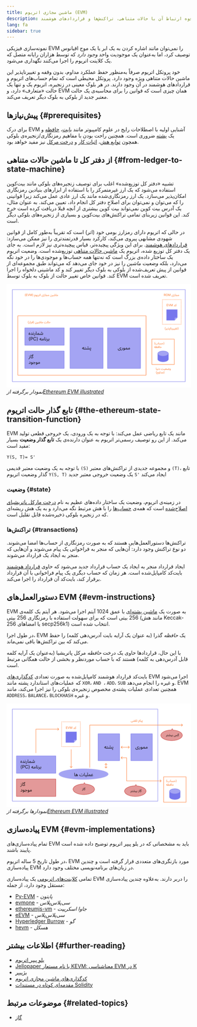 ```yaml
---
title: ماشین مجازی اتریوم (EVM)
description: مقدمه‌ای بر ماشین مجازی اتریوم و نحوه ارتباط آن با حالات متناهی، تراکنش‌ها و قراردادهای هوشمند.
lang: fa
sidebar: true
---
```


نمونه‌سازی فیزیکی EVM را نمی‌توان مانند اشاره کردن به یک ابر یا یک موج اقیانوس توصیف کرد، اما به‌عنوان یک موجودیت واحد _وجود دارد_ که توسط هزاران رایانه متصل که یک کلاینت اتریوم را اجرا می‌کنند نگهداری می‌شود.

خود پروتکل اتریوم صرفاً به‌منظور حفظ عملکرد مداوم، بدون وقفه و تغییرناپذیر این ماشین حالات متناهی ویژه وجود دارد. پروتکل محیطی است که تمام حساب‌های اتریوم و قراردادهای هوشمند در آن وجود دارند. در هر بلوک معینی در زنجیره، اتریوم یک و تنها یک حالت «متعارف» دارد، و EVM همان چیزی است که قوانین را برای محاسبه‌ی یک حالت معتبر جدید از بلوکی به بلوک دیگر تعریف می‌کند.

## پیش‌نیازها {#prerequisites}

برای درک EVM آشنایی اولیه با اصطلاحات رایج در علوم کامپیوتر مانند [بایت](https://wikipedia.org/wiki/Byte)، [حافظه](https://wikipedia.org/wiki/Computer_memory) و یک [پشته](<https://wikipedia.org/wiki/Stack_(abstract_data_type)>) ضروری است. همچنین راحت بودن با مفاهیم رمزنگاری/زنجیره‌ی بلوکی همچون [توابع هش](https://wikipedia.org/wiki/Cryptographic_hash_function)، <a href="https://wikipedia.org/wiki/Proof_of_work">اثبات کار</a> و [درخت مرکل](https://wikipedia.org/wiki/Merkle_tree) نیز مفید خواهد بود.

## از دفتر کل تا ماشین حالات متناهی {#from-ledger-to-state-machine}

تشبیه «دفتر کل توزیع‌شده» اغلب برای توصیف زنجیره‌های بلوکی مانند بیت‌کوین استفاده می‌شود که یک ارز غیرمتمرکز را با استفاده از ابزارهای بنیادین رمزنگاری امکان‌پذیر می‌سازد. یک ارز رمزنگاری‌شده مانند یک ارز عادی عمل می‌کند زیرا قوانینی را که می‌توان و نمی‌توان برای اصلاح دفتر کل انجام داد، تعیین می‌کند. به عنوان مثال، یک آدرس بیت کوین نمی‌تواند بیت کوین بیشتری از آنچه قبلا دریافت کرده است خرج کند. این قوانین زیربنای تمامی تراکنش‌های بیت‌کوین و بسیاری از زنجیره‌های بلوکی دیگر است.

در حالی که اتریوم دارای رمزارز بومی خود (اتر) است که تقریباً به‌طور کامل از قوانین شهودی مشابهی پیروی می‌کند، کارکرد بسیار قدرتمندتری را نیز ممکن می‌سازد: [قراردادهای هوشمند](/developers/docs/smart-contracts/). برای این ویژگی پیچیده‌تر، قیاس پیچیده‌تری نیز لازم است. به جای یک دفتر کل توزیع شده، اتریوم یک [ماشین حالات متناهی](https://wikipedia.org/wiki/Finite-state_machine) توزیع‌شده است. وضعیت اتریوم یک ساختار داده‌ی بزرگ است که نه‌تنها همه حساب‌ها و موجودی‌ها را در خود نگه می‌دارد، بلکه _وضعیت ماشین_ را نیز در خود جای می‌دهد که می‌تواند طبق مجموعه‌ای از قوانین از پیش تعریف‌شده از بلوکی به بلوک دیگر تغییر کند و کد ماشینی دلخواه را اجرا کند. قوانین خاص تغییر حالت از بلوک به بلوک توسط EVM تعریف شده است.

![نموداری که ساختار EVM را نشان می‌دهد](./evm.png) _نمودار برگرفته از[Ethereum EVM illustrated](https://takenobu-hs.github.io/downloads/ethereum_evm_illustrated.pdf)_

## تابع گذار حالت اتریوم {#the-ethereum-state-transition-function}

EVM مانند یک تابع ریاضی عمل می‌کند: با توجه به یک ورودی، یک خروجی قطعی تولید می‌کند. از این رو توصیف رسمی‌تر اتریوم به عنوان دارنده‌ی یک **تابع گذار وضعیت** بسیار مفید است:

```
Y(S, T)= S'
```

با توجه به یک وضعیت معتبر قدیمی `(S)` و مجموعه جدیدی از تراکنش‌های معتبر `(T)`، تابع گذار وضعیت اتریوم `Y(S, T)` یک وضعیت خروجی معتبر جدید `S'` ایجاد می‌کند

### وضعیت {#state}

در زمینه‌ی اتریوم، وضعیت یک ساختار داده‌های عظیم به نام [درخت مارکل پاتریشیای اصلاح‌شده](https://eth.wiki/en/fundamentals/patricia-tree) است که همه‌ی [حساب‌ها](/developers/docs/accounts/) را با هش مرتبط نگه می‌دارد و به یک هش ریشه‌ای که در زنجیره بلوکی ذخیره‌شده قابل تقلیل است.

### تراکنش‌ها {#transactions}

تراکنش‌ها دستورالعمل‌هایی هستند که به صورت رمزنگاری از حساب‌ها امضا می‌شوند. دو نوع تراکنش وجود دارد: آن‌هایی که منجر به فراخوانی یک پیام می‌شوند و آن‌هایی که منجر به ایجاد یک قرارداد می‌شوند.

ایجاد قرارداد منجر به ایجاد یک حساب قرارداد جدید می‌شود که حاوی [قرارداد هوشمند](/developers/docs/smart-contracts/anatomy/) بایت‌کد کامپایل‌شده است. هر زمان که حساب دیگری یک پیام فراخوانی با آن قرارداد برقرار کند، بایت‌کد آن قرارداد را اجرا می‌کند.

## دستورالعمل‌های EVM {#evm-instructions}

EVM به صورت یک [ماشین پشته‌ای](https://wikipedia.org/wiki/Stack_machine) با عمق 1024 آیتم اجرا می‌شود. هر آیتم یک کلمه‌ی 256 بیتی است که برای سهولت استفاده با رمزنگاری 256 بیتی (مانند هش Keccak-256 یا امضاهای secp256k1) انتخاب شده است.

در طول اجرا، EVM یک _حافظه_ گذرا (به عنوان یک آرایه بایت آدرس‌دهی کلمه) را حفظ می‌کند که بین تراکنش‌ها باقی نمی‌ماند.

با این حال، قراردادها حاوی یک درخت _حافظه_ مرکل پاتریشیا (به‌عنوان یک آرایه کلمه قابل آدرس‌دهی به کلمه) هستند که با حساب موردنظر و بخشی از حالت همگانی مرتبط است.

بایت‌کد قرارداد هوشمند کامپایل‌شده به صورت تعدادی [کدگذاری‌های](/developers/docs/evm/opcodes) EVM اجرا می‌شود که عملیات‌های استاندارد پشته مانند `XOR`، `AND `، `ADD`، `SUB` و غیره را انجام می‌دهد. EVM همچنین تعدادی عملیات پشته‌ی مخصوص زنجیره‌ی بلوکی را نیز اجرا می‌کند، مانند `ADDRESS`، `BALANCE`، `BLOCKHASH` و غیره.

![نموداری که نشان می‌دهد کجا گاز برای عملیات EVM موردنیاز است](../gas/gas.png) _نمودارها برگرفته از[Ethereum EVM illustrated](https://takenobu-hs.github.io/downloads/ethereum_evm_illustrated.pdf)_

## پیاده‌سازی EVM {#evm-implementations}

تمام پیاده‌سازی‌های EVM باید به مشخصاتی که در یلو پیپر اتریوم توضیح داده شده است پایبند باشند.

در طول تاریخ 5 ساله اتریوم، EVM مورد بازنگری‌های متعددی قرار گرفته است و چندین پیاده‌سازی EVM در زبان‌های برنامه‌نویسی مختلف وجود دارد.

تمامی [کلاینت‌های اتریومی](/developers/docs/nodes-and-clients/#execution-clients) یک پیاده‌سازی EVM را دربر دارند. به‌علاوه چندین پیاده‌سازی مستقل وجود دارد، از جمله:

- [Py-EVM](https://github.com/ethereum/py-evm) - _پایتون_
- [evmone](https://github.com/ethereum/evmone) - _سی‌پلاس‌پلاس_
- [ethereumjs-vm](https://github.com/ethereumjs/ethereumjs-vm) - _جاوا اسکریپت_
- [eEVM](https://github.com/microsoft/eevm) - _سی‌پلاس‌پلاس_
- [Hyperledger Burrow](https://github.com/hyperledger/burrow) - _گو_
- [hevm](https://github.com/dapphub/dapptools/tree/master/src/hevm) - _هسکل_

## اطلاعات بیشتر {#further-reading}

- [یلو پیپر اتریوم](https://ethereum.github.io/yellowpaper/paper.pdf)
- [Jellopaper با نام مستعار KEVM: معناشناسی EVM در K](https://jellopaper.org/)
- [بژپیپر](https://github.com/chronaeon/beigepaper)
- [کدگذاری‌های ماشین مجازی اتریوم](https://www.ethervm.io/)
- [مقدمه‌ای کوتاه در مستندات Solidity](https://docs.soliditylang.org/en/latest/introduction-to-smart-contracts.html#index-6)

## موضوعات مرتبط {#related-topics}

- [گاز](/developers/docs/gas/)

